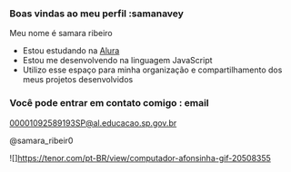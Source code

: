 ### Boas vindas ao meu perfil :samanavey

Meu nome é samara ribeiro

- Estou estudando na [Alura](https://www.alura.com.br)
- Estou me desenvolvendo na linguagem JavaScript
- Utilizo esse espaço para minha organização e compartilhamento dos meus projetos desenvolvidos

### Você pode entrar em contato comigo : email

00001092589193SP@al.educacao.sp.gov.br

@samara_ribeir0

![]https://tenor.com/pt-BR/view/computador-afonsinha-gif-20508355
